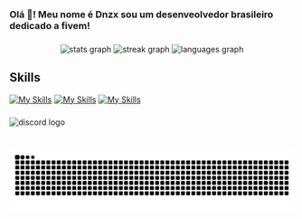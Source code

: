 <h3 align="left">Olá 👋! Meu nome é Dnzx sou um desenveolvedor brasileiro dedicado a fivem!</h3>

###

<div align="center">
  <img src="https://github-readme-stats.vercel.app/api?username=Dn099z1&hide_title=false&hide_rank=false&show_icons=true&include_all_commits=true&count_private=true&disable_animations=false&theme=gruvbox&locale=pt-br&hide_border=true" height="150" alt="stats graph"  />
  <img src="https://streak-stats.demolab.com?user=Dn099z1&locale=pt-br&mode=daily&theme=gruvbox&hide_border=true&border_radius=5" height="150" alt="streak graph"  />
  <img src="https://github-readme-stats.vercel.app/api/top-langs?username=Dn099z1&locale=pt-br&hide_title=true&layout=compact&card_width=320&langs_count=5&theme=gruvbox&hide_border=true" height="125" alt="languages graph"  />
</div>

###
## Skills
[![My Skills](https://skillicons.dev/icons?i=js,html,css,mysql,nextjs,sass,&perline=3)](https://skillicons.dev) 
[![My Skills](https://skillicons.dev/icons?i=supabase,nestjs,nodejs,&perline=3)](https://skillicons.dev)
[![My Skills](https://skillicons.dev/icons?i=ts,react,lua,&perline=3)](https://skillicons.dev)
###

<div align="left">
  <img src="https://img.shields.io/static/v1?message=Discord&logo=discord&label=&color=7289DA&logoColor=white&labelColor=&style=for-the-badge" height="35" alt="discord logo"  />
</div>

###

<br clear="both">

<img src="https://raw.githubusercontent.com/Dn099z1/Dn099z1/output/snake.svg" alt="Snake animation" />

###

